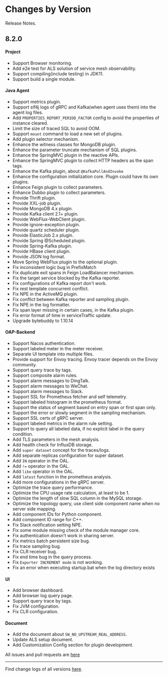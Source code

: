 Changes by Version
==================
Release Notes.

8.2.0
------------------
#### Project
* Support Browser monitoring.
* Add e2e test for ALS solution of service mesh observability.
* Support compiling(include testing) in JDK11.
* Support build a single module.

#### Java Agent
* Support metrics plugin.
* Support slf4j logs of gRPC and Kafka(when agent uses them) into the agent log files.
* Add `PROPERTIES_REPORT_PERIOD_FACTOR` config to avoid the properties of instance cleared.
* Limit the size of traced SQL to avoid OOM.
* Support `mount` command to load a new set of plugins.
* Add plugin selector mechanism.
* Enhance the witness classes for MongoDB plugin.
* Enhance the parameter truncate mechanism of SQL plugins.
* Enhance the SpringMVC plugin in the reactive APIs.
* Enhance the SpringMVC plugin to collect HTTP headers as the span tags.
* Enhance the Kafka plugin, about `@KafkaPollAndInvoke`
* Enhance the configuration initialization core. Plugin could have its own plugins.
* Enhance Feign plugin to collect parameters.
* Enhance Dubbo plugin to collect parameters.
* Provide Thrift plugin.
* Provide XXL-job plugin.
* Provide MongoDB 4.x plugin.
* Provide Kafka client 2.1+ plugin.
* Provide WebFlux-WebClient plugin.
* Provide ignore-exception plugin.
* Provide quartz scheduler plugin.
* Provide ElasticJob 2.x plugin.
* Provide Spring @Scheduled plugin.
* Provide Spring-Kafka plugin.
* Provide HBase client plugin.
* Provide JSON log format.
* Move Spring WebFlux plugin to the optional plugin.
* Fix inconsistent logic bug in PrefixMatch
* Fix duplicate exit spans in Feign LoadBalancer mechanism.
* Fix the target service blocked by the Kafka reporter.
* Fix configurations of Kafka report don't work.
* Fix rest template concurrent conflict.
* Fix NPE in the ActiveMQ plugin.
* Fix conflict between Kafka reporter and sampling plugin.
* Fix NPE in the log formatter.
* Fix span layer missing in certain cases, in the Kafka plugin.
* Fix error format of time in serviceTraffic update.
* Upgrade bytebuddy to 1.10.14

#### OAP-Backend
* Support Nacos authentication.
* Support labeled meter in the meter receiver.
* Separate UI template into multiple files.
* Provide support for Envoy tracing. Envoy tracer depends on the Envoy community.
* Support query trace by tags.
* Support composite alarm rules.
* Support alarm messages to DingTalk.
* Support alarm messages to WeChat.
* Support alarm messages to Slack.
* Support SSL for Prometheus fetcher and self telemetry.
* Support labeled histogram in the prometheus format.
* Support the status of segment based on entry span or first span only.
* Support the error or slowly segment in the sampling mechanism.
* Support SSL certs of gRPC server.
* Support labeled metrics in the alarm rule setting.
* Support to query all labeled data, if no explicit label in the query condition.
* Add TLS parameters in the mesh analysis.
* Add health check for InfluxDB storage.
* Add `super dataset` concept for the traces/logs.
* Add separate replicas configuration for super dataset.
* Add `IN` operator in the OAL.
* Add `!=` operator in the OAL.
* Add `like` operator in the OAL.
* Add `latest` function in the prometheus analysis.
* Add more configurations in the gRPC server. 
* Optimize the trace query performance.
* Optimize the CPU usage rate calculation, at least to be 1.
* Optimize the length of slow SQL column in the MySQL storage.
* Optimize the topology query, use client side component name when no server side mapping.
* Add component IDs for Python component.
* Add component ID range for C++.
* Fix Slack notification setting NPE.
* Fix some module missing check of the module manager core.
* Fix authentication doesn't work in sharing server.
* Fix metrics batch persistent size bug.
* Fix trace sampling bug.
* Fix CLR receiver bug.
* Fix end time bug in the query process.
* Fix `Exporter INCREMENT mode` is not working.
* Fix an error when executing startup.bat when the log directory exists

#### UI
* Add browser dashboard.
* Add browser log query page.
* Support query trace by tags.
* Fix JVM configuration.
* Fix CLR configuration.

#### Document
* Add the document about `SW_NO_UPSTREAM_REAL_ADDRESS`.
* Update ALS setup document.
* Add Customization Config section for plugin development.


All issues and pull requests are [here](https://github.com/apache/skywalking/milestone/56?closed=1)

------------------
Find change logs of all versions [here](changes).